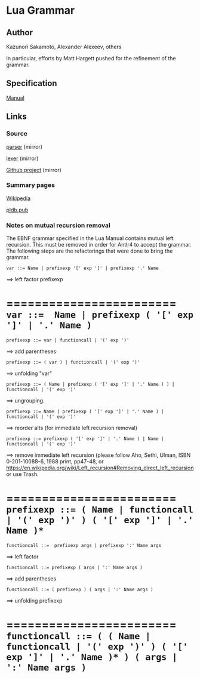 # Lua Grammar

## Author

Kazunori Sakamoto, Alexander Alexeev, others

In particular, efforts by Matt Hargett pushed for the refinement of the grammar.

## Specification

[Manual](https://www.lua.org/manual/5.4/manual.html)

## Links

### Source

[parser](https://github.com/lua/lua/blob/6baee9ef9d5657ab582c8a4b9f885ec58ed502d0/lparser.c) (mirror)

[lexer](https://github.com/lua/lua/blob/6baee9ef9d5657ab582c8a4b9f885ec58ed502d0/llex.c) (mirror)

[Github project](https://github.com/lua) (mirror)

### Summary pages

[Wikipedia](https://en.wikipedia.org/wiki/Lua_(programming_language))

[pldb.pub](https://pldb.pub/concepts/lua.html)

### Notes on mutual recursion removal
The EBNF grammar specified in the Lua Manual contains
mutual left recursion. This must be removed in order for
Antlr4 to accept the grammar. The following steps are the
refactorings that were done to bring the grammar.

`var ::= Name | prefixexp '[' exp ']' | prefixexp '.' Name`

==> left factor prefixexp

========================
`var ::=  Name | prefixexp ( '[' exp ']' | '.' Name )`
========================

`prefixexp ::= var | functioncall | '(' exp ')'`

  ==> add parentheses

`prefixexp ::= ( var ) | functioncall | '(' exp ')'`

  ==> unfolding "var"

`prefixexp ::= ( Name | prefixexp ( '[' exp ']' | '.' Name ) ) | functioncall | '(' exp ')'`

  ==> ungrouping.

`prefixexp ::= Name | prefixexp ( '[' exp ']' | '.' Name ) | functioncall | '(' exp ')'`

  ==> reorder alts (for immediate left recursion removal)

`prefixexp ::= prefixexp ( '[' exp ']' | '.' Name ) | Name | functioncall | '(' exp ')'`

 ==> remove immediate left recursion (please follow Aho, Sethi, Ulman, ISBN 0-201-10088-6, 1988 print, pp47-48,
 or https://en.wikipedia.org/wiki/Left_recursion#Removing_direct_left_recursion
 or use Trash.

========================
`prefixexp ::= ( Name | functioncall | '(' exp ')' ) ( '[' exp ']' | '.' Name )*`
========================

`functioncall ::=  prefixexp args | prefixexp ':' Name args`

 ==> left factor

`functioncall ::= prefixexp ( args | ':' Name args )`

 ==> add parentheses

`functioncall ::= ( prefixexp ) ( args | ':' Name args )`

 ==> unfolding prefixexp

========================
`functioncall ::= ( ( Name | functioncall | '(' exp ')' ) ( '[' exp ']' | '.' Name )* ) ( args | ':' Name args )`
========================
